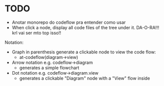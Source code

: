 # TODO

- Anotar monorepo do codeflow pra entender como usar
- When click a node, display all code files of the tree under it.
  DA-O-RA!!! krl vai ser mto top isso!!

Notation:
- Graph in parenthesis generate a clickable node to view the code flow:
  - at-codeflow(diagram->view)
- Arrow notation e.g. codeflow->diagram
  - generates a simple flowchart
- Dot notation e.g. codeflow->diagram.view
  - generates a clickable "Diagram" node with a "View" flow inside
